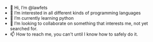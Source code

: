 - 👋 Hi, I’m @lawfets
- 👀 I’m interested in all different kinds of programming languages
- 🌱 I’m currently learning python
- 💞️ I’m looking to collaborate on something that interests me, not yet searched for.
- 📫 How to reach me, you can't until I know how to safely do it.

<!---
lawfets/lawfets is a ✨ special ✨ repository because its `README.md` (this file) appears on your GitHub profile.
You can click the Preview link to take a look at your changes.
--->
